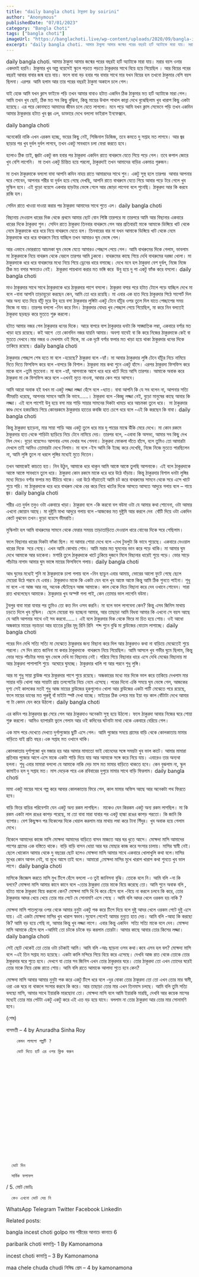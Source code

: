 ```yaml
---
title: "daily bangla choti ঠাকুরদা by soirini"
author: "Anonymous"
publishedDate: "07/01/2023"
category: "Bangla Choti"
tags: ["bangla choti"]
imageUrl: "https://banglachoti.live/wp-content/uploads/2020/09/bangla-incest-choti-golpo-maa-150x150.jpg"
excerpt: "daily bangla choti. আমার ঠাকুমা আমার জন্মের পরের বছরই হার্ট অ্যাটাকে মারা যায়। মরার বয়স ওনার একদমই হয়নি। ঠাকুমার খুব অল্প বয়েসেই স্কুলে পড়তে পড়তে ঠাকুরদার সাথে বিয়ে হয়ে গিয়েছিল । আর বিয়ের পরের বছরই আব..."
---
```


daily bangla choti. আমার ঠাকুমা আমার জন্মের পরের বছরই হার্ট অ্যাটাকে মারা যায়। মরার বয়স ওনার একদমই হয়নি। ঠাকুমার খুব অল্প বয়েসেই স্কুলে পড়তে পড়তে ঠাকুরদার সাথে বিয়ে হয়ে গিয়েছিল । আর বিয়ের পরের বছরই আবার বাবার জন্ম হয়ে যায়। ফলে বাবা বড় হবার পর বাবার সাথে মার যখন বিয়ের হল তখনো ঠাকুমার বেশি বয়স ছিলনা। এরপর  আমি হলাম আর তার পরের বছরই ঠাকুমা অকালে চলে গেল।


যাই হোক আমি যখন ক্লাস ফাইভে পড়ি তখন আমার বাবাও হটাত একদিন ঠিক ঠাকুমার মত হার্ট অ্যাটাকে মারা গেল। আমি তখন খুব ছোট, ঠিক মত সব কিছু বুঝিনা, কিন্তু মায়ের উথাল পাথাল কান্না দেখে বুঝেছিলাম খুব খারাপ কিছু একটা হয়েছে। এর পরে কোনমতে আমাদের জীবন চলে যেতে লাগলো। মনে পড়ে আমি যখন ক্লাস সেভেনে পড়ি তখন একদিন আমার ঠাকুরদার হটাত খুব জ্বর এল, ডাক্তারে দেখে বললো ভাইরাল ইনফেক্সান.


daily bangla choti


অনেকেরি নাকি এখন এরকম হচ্ছে, ভয়ের কিছু নেই, সিজিনাল ডিজিজ, তবে কমতে দু সপ্তাহ মত লাগবে। আর জ্বর ছাড়ার পর খুব দুর্বল দুর্বল লাগবে, তখন একটু সাবধানে চলা ফেরা করতে হবে।

হলোও ঠিক তাই, জ্বরটা একটু কম হবার পর ঠাকুরদা একদিন রাতে বাথরুমে যেতে গিয়ে পড়ে গেল। তবে কপাল জোরে খুব বেশি লাগেনি।  মা তখন একটু চিন্তিত হয়ে পরলো, ঠাকুরদাই তখন আমাদের বাড়ির একমাত্র গুরুজন।


মা তখন ঠাকুরদাকে বললো বাবা আপনি কদিন নাহয় রাতে আমারদের সাথে শুন। একটু সুস্থ হলে তারপর  আবার আপনার ঘরে শোবেন, আপনার শরীর যা দুর্বল হয়ে গেছে দেখছি, আপনি রাতে বাথরুমে যেতে গিয়ে আবার পড়ে টরে গেলে খুব মুস্কিল হবে। এই বুড়ো বয়েসে একবার হাড়টার ভেঙ্গে গেলে আর জোড়া লাগেনা বলে শুনেছি। ঠাকুরদা আর কি করবে রাজি হল।

সেদিন রাতে খাওয়া দাওয়া করার পর ঠাকুরদা আমাদের সাথে শুতে এল। daily bangla choti


বিছানায় দেওয়াল ধারের দিক থেকে প্রথমে আমার ছোট বোন পিঙ্কি তারপরে মা তারপরে আমি আর বিছানার একবারে ধারের দিকে ঠাকুরদা শুল। সেদিন রাতে ঠাকুরদা তিনবার বাথরুমে গেল আর প্রতিবারই মাকে আমাকে ডিঙ্গিয়ে খাট থেকে নেমে ঠাকুরদাকে ধরে ধরে নিয়ে বাথরুমে যেতে হল। তিনবারের বার মা যখন আমাকে ডিঙ্গিয়ে খাট থেকে নেমে  ঠাকুরদাকে ধরে ধরে বাথরুমে নিয়ে যাচ্ছিল তখন আমারও ঘুম ভেঙ্গে গেল।












আর এভাবে ভোররাতে আচমকা ঘুম ভেঙ্গে যেতে আমারও পেচ্ছাপ পেয়ে গেল। আমি বাথরুমের দিকে গেলাম, ভাবলাম মা ঠাকুরদাকে নিয়ে বাথরুম থেকে বেরলে তারপর আমি ঢুকবো। বাথরুমের কাছে গিয়ে দেখি বাথরুমের দরজা খোলা। মা ঠাকুরদাকে ধরে ধরে বাথরুমের মধ্যে নিয়ে গিয়ে ড্রেনের ধারে বসাচ্ছে। দেখে মনে হল ঠাকুরদা বেশ দুর্বল, নিজে নিজে ঠিক মত বসার ক্ষমতাও নেই।  ঠাকুরদা পায়খানা করার মত ভঙ্গি করে  উবু হয়ে দু পা একটু ফাঁক করে বসলো। daily bangla choti


মাও ঠাকুরদার সাথে সাথে ঠাকুরদাকে ধরে ঠাকুরদার পাশে বসলো। ঠাকুরদা বসার পরে হটাত টোলে পড়ে যাচ্ছিল দেখে মা বলে -বাবা আপনি তাড়াহুড়ো করছেন কেন, আমি তো ধরে রয়েছি। মা এবার এক হাত দিয়ে ঠাকুরদার পিঠে সাপোর্ট দিল আর অন্য হাত দিয়ে হাঁটু মুরে উবু হয়ে বসা ঠাকুরদার লুঙ্গিটা একটু টেনে হাঁটুর ওপর তুলে দিল যাতে পেচ্ছাপের সময় ভিজে না যায়। তারপর বললো -নিন করে নিন। ঠাকুরদার বোধয় খুব পেচ্ছাপ পেয়ে গিয়েছিল, মা করে নিন বলতেই ঠাকুরদা ছড়ছড় করে মুততে শুরু করলো।


হটাত আমার নজর গেল ঠাকুরদার ধনের দিকে। আরে বাপরে বাপ ঠাকুরদার ধনটা কি সাঙ্ঘাতিক লম্বা, একবারে বর্শার মত খাড়া হয়ে রয়েছে। কই আগে  তো কোনদিন নজর যায়নি আমার। অবশ্য যাবেই বা কি করে নিজের ঠাকুরদাকে কেই বা মুততে দেখবে।মার নজর ও দেখলাম ওই দিকে, মা এক দৃষ্টে বর্শার ফলার মত খাড়া হয়ে থাকা ঠাকুরদার ধনের দিকে তাকিয়ে রয়েছে। daily bangla choti


ঠাকুরদার পেচ্ছাপ শেষ হতে মা বলে -হয়েছে? ঠাকুরদা বলে -হ্যাঁ। মা আবার ঠাকুরদার লুঙ্গি টেনে হাঁটুর নিচে নামিয়ে দিতে দিতে ফিসফিস করে বলে -বাপরে কি বিশাল। ঠাকুরদা মার কথা শুনে একটু হাঁসে। এরপর ঠাকুরদা ফিসফিস করে মাকে বলে -তুমি মুতবেনা। মা বলে -হ্যাঁ, আপনাকে আগে ধরে ধরে খাটে দিয়ে আসি তারপর। আমাকে অবাক করে ঠাকুরদা মা কে ফিসফিস করে বলে -এখনই মুতে নাওনা, আবার কেন পরে আসবে।


আমি আরো অবাক হই যখন মা একটু লজ্জা লজ্জা হেঁসে বলে -ধ্যাত। বাবা আপনি কি যে সব বলেন না, আপনার সত্যি ভীমরতি ধরেছে, আপনার সামনে আমি কি ভাবে……। ঠাকুরদা বলে -কিচ্ছু লজ্জা নেই, বুড়ো মানুষের কাছে আবার কি লজ্জা। এই বলে পাশেই উবু হয়ে বসা মার শাড়ি সায়ার সামনের দিকটা খামচে ধরে আচমকা তুলে ধরে।  মা ঠাকুরদার কাণ্ড দেখে হকচকিয়ে গিয়ে কোনরকমে ঠাকুরদার হাতের কবজি হাত চেপে ধরে বলে -এই কি করছেন কি বাবা। daily bangla choti


কিন্তু ঠাকুরদা ছাড়েনা, মার সায়া শাড়ি আর একটু তুলে ধরে মার দু পায়ের মাঝে উঁকি মেরে দেখে। মা কোন রকমে ঠাকুরদার হাত থেকে শাড়িটা ছাড়িয়ে নিচে টেনে নামিয়ে দেয়। তারপর বলে, -এবাবা কি অসভ্য, আমার সব কিছু দেখ নিল দেখ। বুড়ো বয়েসেও আপনার এসব দেখার সখ গেলনা। ঠাকুরদা ফোকলা দাঁতে হাঁসে, বলে তুমিও তো আমারটা দেখলে তাই আমিও তোমারটা দেখে নিলাম। মা বলে -ইস আমি কি ইচ্ছে করে দেখেছি, নিজে নিজে মুততে পারছিলেন না, আমি লুঙ্গি তুলে না ধরলে লুঙ্গির মধ্যেই মুতে দিতেন।


তখন আমাকেই কাচতে হত। নিন উঠুন, আমাকে ধরে থাকুন আমি আস্তে আস্তে তুলছি আপনাকে। এই বলে ঠাকুরদাকে আস্তে আস্তে সাবধানে তুলে ধরে। ঠাকুরদা কোন রকমে মাকে ধরে ধরে উঠে দাঁড়ায়। কিন্তু ঠাকুরদার বিশাল ধনটা লুঙ্গির মধ্যে দিয়েও বর্শার ফলার মত উঁচিয়ে থাকে। ওরা উঠে দাঁড়াতেই আমি চট করে বাথরুমের সামনে থেকে সরে এসে খাটে শুয়ে পরি। মা ঠাকুরদাকে ধরে ধরে বাথরুম থেকে বের করে নিয়ে খাটের দিকে আসতে আসতে আদুরে গলায় বলে – গায়ে জ্বর। daily bangla choti


শরীর এত দুর্বল তবুও ওটা একবারে খাড়া। ঠাকুরদা বলে -কি করবো বল বউমা ওটা যে আমার কথা শোনেনা, ওটা আমার এখনো জোয়ান আছে। মা দুষ্টুমি মাখা আদুরে গলায় বলে -আজকের মত দুষ্টুমি আর করলে দেব  বোঁটি দিয়ে ওটা একদিন কেটে বুঝবেন তখন।বুড়ো বয়েসে ভীমরতি।

মুস্কিলটা হল আমি বাথরুমের সামনে থেকে ফেরার সময়য় তাড়াতাড়িতে দেওয়াল ধারে বোনের দিকে সরে গেছিলাম।


ফলে বিছানার ধারের দিকটা ফাঁকা ছিল। মা আমার শোয়া দেখে বলে -দেখ টুবলুটা কি ভাবে শুয়েছে। একবারে দেওয়াল ধারের দিকে  সরে গেছে। এখন আমি কোথায় শোব। আমি মরার মত ঘুমনোর ভান করে পড়ে থাকি। মা আমার ঘুম দেখে আমাকে আর ডাকেনা। মশারি তুলে ঠাকুরদাকে খাটে ঢুকিয়ে দুজনে মিলে বিছানার ধারেই শুয়ে পড়ে। ভোর সাড়ে পাঁচটার নাগাদ আমার ঘুম ভাঙ্গে মায়ের ফিসফিসে গলায়। daily bangla choti


আধ ঘুমের মধ্যেই শুনি মা ঠাকুরদাকে চাপা গলায় বলে -নিন ছাড়ুন এবার আমায়, ভোরের আলো ফুটে গেছে ছেলে মেয়েরা উঠে পরবে যে এবার। ঠাকুরদাও মাকে কি একটা যেন বলে খুব আস্তে আস্তে কিন্তু আমি ঠিক শুনতে পাইনা। শুধু মা বলে -না আজ আর নয়, অনেক ঘেঁটেছেন আজ আমাকে। কাল থেকে নিচে বিছানা করে দেব ওখানে শোবেন। সারা রাত খাবলেছেন আমাকে। ঠাকুরদার খুব অস্পষ্ট গলা পাই, কেন তোমার ভাল লাগেনি বউমা।


টুবলুর বাবা মারা যাবার পর তুমিও তো কত দিন ওসব করনি। মা বলে ভাল লাগবেনা কেন? কিন্তু এসব জিনিস মাথায় চড়তে দিলে খুব মুস্কিল।  ছেলে মেয়েরা বড় হচ্ছেনা আমার, আর তাছাড়া আমি বিধবা আমার কি এখনো সে বয়স আছে যে আমি আপনার সাথে ওই সব করবো……। এই বলে ঠাকুরদার দিক থেকে ফিরে মা চিত হয়ে শোয়। ওই আধো অন্ধকারে মায়ের নড়াচড়া আর হাতের চুরির মৃদু রিনি রিনি  শব্দ শুনে বুঝি মা ব্লাউজের বোতাম লাগাচ্ছে। daily bangla choti


পরের দিন দেখি সত্যি সত্যি মা মেঝেতে ঠাকুরদার জন্য বিছানা করে দিল আর ঠাকুরদাও কথা না বাড়িয়ে মেঝেতেই শুয়ে পরলো। সে দিন রাতে জানিনা মা কবার ঠাকুরদাকে  বাথরুমে নিয়ে গিয়েছিল। আমি আসলে খুব গভীর ঘুমে ছিলাম, কিন্তু ভোর সাড়ে পাঁচটার সময় ঘুম ভেঙ্গে দেখি মা বিছানায় নেই। গরিয়ে গিয়ে বিছানার ধারে এসে দেখি মেঝের বিছানায় মা আর ঠাকুরদা পাশাপাশি শুয়ে  অঘোরে ঘুমচ্ছে। ঠাকুরদার খালি গা আর পরনে শুধু লুঙ্গি।


আর মা শুধু সায়া ব্লাউজ পরে ঠাকুরদার পাশে শুয়ে রয়েছে। অন্ধকারের মধ্যে মার দিকে ভাল করে তাকিয়ে দেখলাম মার সায়ার দড়ি খোলা আর সায়াটা প্রায় তলপেটের নিচে নেমে এসেছে। পরের দিনো একি সময়ে ঘুম ভেঙ্গে গেল, আজকের দৃশ্য সেই কালকের মতই শুধু আজ মায়ের ব্লাউজের হুকগুলোও খোলা আর ব্লাউজের একটা পাটি মেঝেতে পরে রয়েছে, ফলে মায়ের ডাবের মত পুরুষ্টু বাঁ মাইটা স্পষ্ট দেখা যাচ্ছে। মাইয়ের ঠিক ওপরে মার ইয়া বড় কাল বোঁটাটা দেখে আমার গা টা কেমন যেন করে উঠলো। daily bangla choti


এর কদিন পর ঠাকুরদার জ্বর সেরে গেল আর ঠাকুরদাও অনেকটা সুস্থ হয়ে উঠলো। ফলে ঠাকুরদা আবার নিজের ঘরে শোয়া শুরু করলো। আমিও ব্যাপারটা ভুলে গেলাম আর ওই কদিনের ঘটনাটা মাথা থেকে একবারে বেরিয়ে গেল।

এক মাস পরে দেখেতে দেখতে দুর্গাপুজোর ছুটি এসে গেল। আমি পুজোর সময়ে গ্রামের বাড়ি থেকে কোলকাতায় মামার বাড়িতে যাই প্রতি বছর।এক সপ্তাহ মত ওখানে থাকি।


কোলকাতায় দুর্গাপুজো খুব মজার হয় আর আমার মামাতো ভাই বোনেদের সঙ্গে সময়টা খুব ভাল কাটে। আমার মামারা প্রতিবার পুজোর আগে এসে মাকে একটা শাড়ি দিয়ে যায় আর আমাকে সঙ্গে করে নিয়ে যায়। এবারেও তার অন্যথা হলনা। শুধু এবার মামারা বললো যে আমাকে নাকি দেড় মাস মত মামার বাড়িতে থাকতে হবে। কেন বুঝলাম না, স্কুল কামাইও হল দু সপ্তাহ মত। মাস দেড়েক পরে এক রবিবারের দুপুরে মামার সাথে বাড়ি ফিরলাম। daily bangla choti


মামা একটু মায়ের সাথে গল্প করে আবার কোলকাতায় ফিরে গেল, কাল মামার অফিস আছে আর অনেকটা পথ ফিরতে হবে।

বাড়ি ফিরে বাড়ির পরিবেশটা যেন একটু অন্য রকম লাগছিল।  মাকেও যেন কিরকম একটু অন্য রকম লাগছিল। মা কি রকম একটা লাল রঙের কাপড় পরেছে, মা তো বাবা মারা যাবার পর একটু হাল্কা রঙের কাপড় পরতো। কি জানি কি ব্যাপার। বেশ কিছুক্ষন পর বিকেলের দিকে খেয়াল করলাম মার মাথায় লম্বা করে টানা সিঁদুর। খুব অবাক হয়ে গেলাম দেখে।


বিকেলে আমাদের কাজে মাসি মোক্ষদা আমাদের বাড়িতে বাসন মাজতে আর ঘর ধুতে আসে। মোক্ষদা মাসি আমাদের পাশের গ্রামের এক বস্তিতে থাকে। বাড়ি বাড়ি বাসন ধোয়া আর ঘর মোছার কাজ করে সংসার চালায়। মাসির স্বামী নেই। ছেলে খোকোন আমার থেকে দু বছরের ছোট হলেও মোক্ষদা মাসি আমার সাথে একবারে খোলাখুলি কথা বলে।মাসির মুখের কোন আগল নেই, যা মুখে আসে তাই বলে। আমারো ,মোক্ষদা মাসির মুখে খারাপ খারাপ কথা শুনতে খুব ভাল লাগে। daily bangla choti


মাসিকে জিজ্ঞেস করতে মাসি মুখ টিপে হেঁসে বললো -ও তুই জানিসনা বুঝি। তোকে বলে নি। আমি বলি -না কি বলবে? মোক্ষদা মাসি আমার কানে কানে বলে -তোর ঠাকুরদা তোর মাকে বিয়ে করেছে তো। আমি শুনে অবাক বলি , হটাত মাকে ঠাকুরদা বিয়ে করলো কেন? মোক্ষদা মাসি খি খি করে হেঁসে বলে -বিয়ে না করলে চলবে কি করে, তোর ঠাকুরদার আদর খেয়ে খেয়ে তোর মার পেটে যে সোনামণি এসে গেছে । আমি বলি আদর খেলে ওরকম হয় নাকি ?


মোক্ষদা মাসি পাতলুনের ওপর থেকে আমার নুনুটা একটু পক করে টিপে দিয়ে বলে দুষ্টু আদর খেলে ওরকম পেটে দুষ্টু এসে যায়। এই একটা মোক্ষদা মাসির খুব খারাপ স্বভাব।সুযোগ পেলেই আমার নুনুতে হাত দেয়। আমি বলি -আহা কি করছো কি? আমি বড় হয়ে গেছি না, আমার কিন্তু খুব লজ্জা লাগে। এবার কিন্তু একদিন  সত্যি সত্যি মাকে বলে দেব। মোক্ষদা মাসি আমাকে হেঁসে বলে -আমিই তো চটকে চটকে বড় করলাম তোরটা। আমার কাছে আবার তোর কিসের লজ্জা। daily bangla choti


সেই ছোট থেকেই তো তোর ওটা চটকাই আমি। আমি বলি -আঃ ছাড়না ওসব কথা।কবে এসব হল বল? মোক্ষদা মাসি বলে -এই তিন সপ্তাহ মত হয়েছে। একটা কালি মন্দিরে গিয়ে বিয়ে করে এসেছে। দেখবি আজ রাত থেকে তোকে তোর ঠাকুরদার ঘরে শুতে হবে। দেখগে যা তোর সব জিনিস এখন তোর ঠাকুরদার ঘরে। তোর ঠাকুরদা তো এখন তোদের ঘরেই তোর মাকে নিয়ে রোজ রাতে শোয়। আমি বলি রাতে আমাকে আলাদা শুতে হবে কেন?


মোক্ষদা মাসি আবার আমার নুনুটা পক করে একটু টিপে ধরে বলে -দুর বোকা তোর ঠাকুরদা তো তো এখন তোর মার স্বামী, ওরা এক ঘরে না থাকলে সংসার করবে কি করে। আর তাছাড়া তোর মার এখন তিনমাস চলছে। আমি বলি তুমি সত্যি বলছো মাসি, আমার সাথে ইয়ারকি মারছোনা তো। মোক্ষদা মাসি বলে আমি ইয়ারকি মারছি, দেখবি আর কয়েক মাসের মধ্যেই তোর মার পেটটা একটু একটু করে এই এত্ত বড় হয়ে যাবে। বললাম না তোর ঠাকুরদা আর তোর মার সোনামণি হবে।


(শেষ)


বাসমতী – 4 by Anuradha Sinha Roy


 
 
 
        কেমন লাগলো গল্পটি ?      
 
        ভোট দিতে হার্ট এর ওপর ক্লিক করুন      
 
 
 
 
 
 
 
 
 
 
 
 
 
 
 
 
 
 
 
 
 
      ভোট দিন    
 
      সার্বিক ফলাফল 
 / 5. মোট ভোটঃ 
 
 
      কেও এখনো ভোট দেয় নি    
 
 
 
 
WhatsApp
Telegram
Twitter
Facebook
LinkedIn




Related posts:






bangla incest choti golpo মার শরীরের আনাচে কানাচে 6




paribarik choti কামাগ্নি- 1 By Kamonamona




incest choti কামাগ্নি – 3 By Kamonamona




maa chele chuda chudi নিষিদ্ধ প্রেম – 4 by kamonamona
